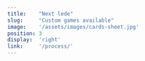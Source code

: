```yaml
---
title:    "Next lede"
slug:     "Custom games available"
image:    '/assets/images/cards-sheet.jpg'
position: 3
display:  'right'
link:     '/process/'
---
```

